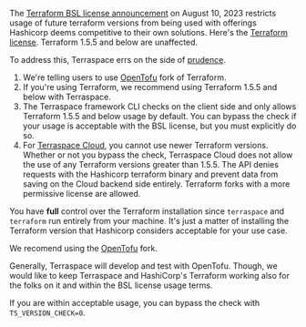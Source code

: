 The [Terraform BSL license announcement](https://www.hashicorp.com/blog/hashicorp-adopts-business-source-license) on August 10, 2023 restricts usage of future terraform versions from being used with offerings Hashicorp deems competitive to their own solutions. Here's the [Terraform license](https://github.com/hashicorp/terraform/blob/main/LICENSE). Terraform 1.5.5 and below are unaffected.

To address this, Terraspace errs on the side of [prudence](https://community.boltops.com/t/future-of-terraspace-with-the-terraform-bsl-license-change/1080).

1. We're telling users to use [OpenTofu](https://opentofu.org/) fork of Terraform.
2. If you're using Terraform, we recommend using Terraform 1.5.5 and below with Terraspace.
3. The Terraspace framework CLI checks on the client side and only allows Terraform 1.5.5 and below usage by default. You can bypass the check if your usage is acceptable with the BSL license, but you must explicitly do so.
4. For [Terraspace Cloud](https://app.terraspace.cloud/), you cannot use newer Terraform versions. Whether or not you bypass the check, Terraspace Cloud does not allow the use of any Terraform versions greater than 1.5.5. The API denies requests with the Hashicorp terraform binary and prevent data from saving on the Cloud backend side entirely. Terraform forks with a more permissive license are allowed.

You have **full** control over the Terraform installation since `terraspace` and `terraform` run entirely from your machine. It's just a matter of installing the Terraform version that Hashicorp considers acceptable for your use case.

We recomend using the [OpenTofu](https://opentofu.org/) fork.

Generally, Terraspace will develop and test with OpenTofu. Though, we would like to keep Terraspace and HashiCorp's Terraform working also for the folks on it and within the BSL license usage terms.

If you are within acceptable usage, you can bypass the check with `TS_VERSION_CHECK=0`.